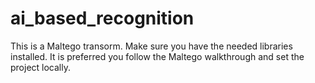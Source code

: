 # ai_based_recognition

This is a Maltego transorm. Make sure you have the needed libraries installed. It is preferred you follow the Maltego walkthrough and set the project locally. 
